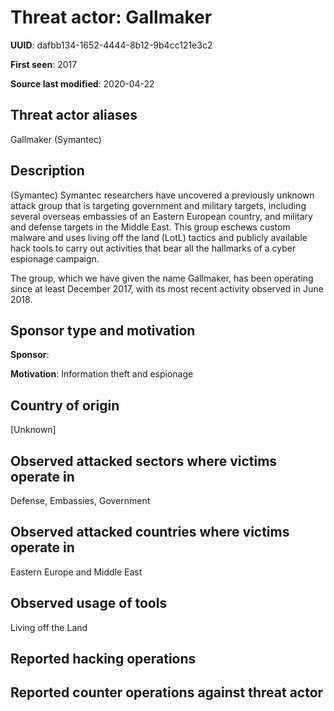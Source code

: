 # Threat actor: Gallmaker

**UUID**: dafbb134-1652-4444-8b12-9b4cc121e3c2

**First seen**: 2017

**Source last modified**: 2020-04-22

## Threat actor aliases

Gallmaker (Symantec)

## Description

(Symantec) Symantec researchers have uncovered a previously unknown attack group that is targeting government and military targets, including several overseas embassies of an Eastern European country, and military and defense targets in the Middle East. This group eschews custom malware and uses living off the land (LotL) tactics and publicly available hack tools to carry out activities that bear all the hallmarks of a cyber espionage campaign.

The group, which we have given the name Gallmaker, has been operating since at least December 2017, with its most recent activity observed in June 2018.

## Sponsor type and motivation

**Sponsor**: 

**Motivation**: Information theft and espionage


## Country of origin

[Unknown]

## Observed attacked sectors where victims operate in

Defense, Embassies, Government

## Observed attacked countries where victims operate in

Eastern Europe and Middle East

## Observed usage of tools

Living off the Land

## Reported hacking operations



## Reported counter operations against threat actor





